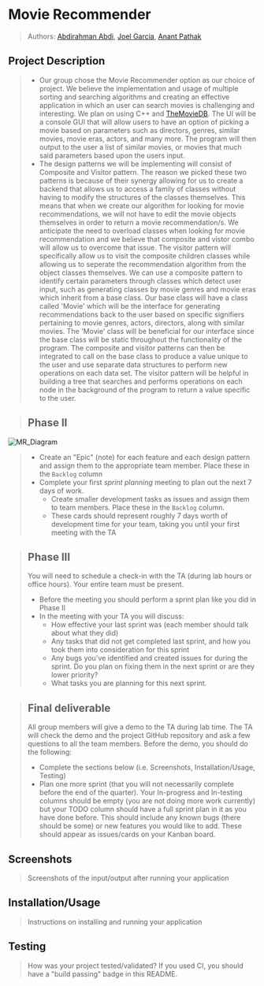 # Movie Recommender
 > Authors: [Abdirahman Abdi](https://github.com/AmbientOne), [Joel Garcia](https://github.com/jgarc594), [Anant Pathak](https://github.com/apath005)


## Project Description
 > * Our group chose the Movie Recommender option as our choice of project. We believe the implementation and usage of multiple sorting and searching algorithms 
and creating an effective application in which an user can search movies is challenging and interesting. We plan on using C++ and
[TheMovieDB](https://developers.themoviedb.org/3). The UI will be a console GUI that will allow users to have an option of picking a movie based on parameters such as directors, genres, similar movies, movie eras, actors, and many more. The program will then output to the user a list of similar movies, or movies that much said parameters based upon the users input. 
 > * The design patterns we will be implementing will consist of Composite and Visitor pattern. The reason we picked these two patterns is because of their synergy allowing for 
us to create a backend that allows us to access a family of classes without having to modify the structures of the classes themselves. This means that when we create our 
algorithm for looking for movie recommendations, we will not have to edit the movie objects themselves in order to return a movie recommendation/s. We anticipate the need 
to overload classes when looking for movie recommendation and we believe that composite and vistor combo will allow us to overcome that issue. The visitor pattern will
specifically allow us to visit the composite children classes while allowing us to seperate the recommendation algorithm from the object classes themselves. We can use
a composite pattern to identify certain parameters through classes which detect user input, such as generating classes by movie genres and movie eras which inherit from a base class.
Our base class will have a class called 'Movie' which will be the interface for generating recommendations back to the user based on specific signifiers pertaining to movie genres,
actors, directors, along with similar movies. The 'Movie' class will be beneficial for our interface since the base class will be static throughout the functionality of the program.
The composite and visitor patterns can then be integrated to call on the base class to produce a value unique to the user and use separate data structures to perform new operations
on each data set. The visitor pattern will be helpful in building a tree that searches and performs operations on each node in the background of the program to return a value specific to the user.

 > ## Phase II
 ![MR_Diagram](https://user-images.githubusercontent.com/77028776/108020247-cf7eb380-6fd0-11eb-8a72-c3d112724050.png)

 > * Create an "Epic" (note) for each feature and each design pattern and assign them to the appropriate team member. Place these in the `Backlog` column
 > * Complete your first *sprint planning* meeting to plan out the next 7 days of work.
 >   * Create smaller development tasks as issues and assign them to team members. Place these in the `Backlog` column.
 >   * These cards should represent roughly 7 days worth of development time for your team, taking you until your first meeting with the TA
 
 > ## Phase III
 > You will need to schedule a check-in with the TA (during lab hours or office hours). Your entire team must be present. 
 > * Before the meeting you should perform a sprint plan like you did in Phase II
 > * In the meeting with your TA you will discuss: 
 >   - How effective your last sprint was (each member should talk about what they did)
 >   - Any tasks that did not get completed last sprint, and how you took them into consideration for this sprint
 >   - Any bugs you've identified and created issues for during the sprint. Do you plan on fixing them in the next sprint or are they lower priority?
 >   - What tasks you are planning for this next sprint.

 > ## Final deliverable
 > All group members will give a demo to the TA during lab time. The TA will check the demo and the project GitHub repository and ask a few questions to all the team members. 
 > Before the demo, you should do the following:
 > * Complete the sections below (i.e. Screenshots, Installation/Usage, Testing)
 > * Plan one more sprint (that you will not necessarily complete before the end of the quarter). Your In-progress and In-testing columns should be empty (you are not doing more work currently) but your TODO column should have a full sprint plan in it as you have done before. This should include any known bugs (there should be some) or new features you would like to add. These should appear as issues/cards on your Kanban board. 
 
 ## Screenshots
 > Screenshots of the input/output after running your application
 ## Installation/Usage
 > Instructions on installing and running your application
 ## Testing
 > How was your project tested/validated? If you used CI, you should have a "build passing" badge in this README.
 

